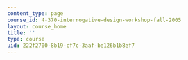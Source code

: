 ```yaml
---
content_type: page
course_id: 4-370-interrogative-design-workshop-fall-2005
layout: course_home
title: ''
type: course
uid: 222f2700-8b19-cf7c-3aaf-be126b1b8ef7
---
```

